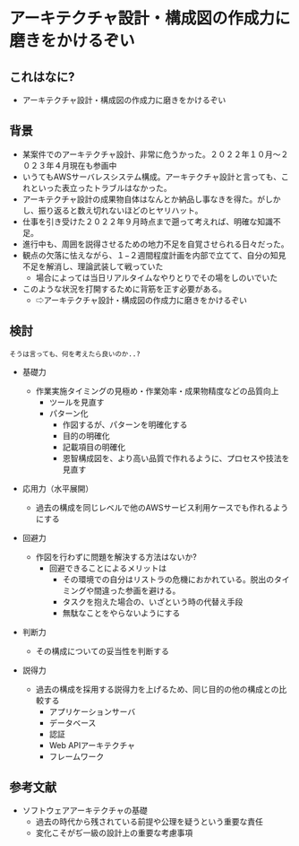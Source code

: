 # アーキテクチャ設計・構成図の作成力に磨きをかけるぞい

## これはなに?

- アーキテクチャ設計・構成図の作成力に磨きをかけるぞい

## 背景

- 某案件でのアーキテクチャ設計、非常に危うかった。２０２２年１０月〜２０２３年４月現在も参画中
- いうてもAWSサーバレスシステム構成。アーキテクチャ設計と言っても、これといった表立ったトラブルはなかった。
- アーキテクチャ設計の成果物自体はなんとか納品し事なきを得た。がしかし、振り返ると数え切れないほどのヒヤリハット。
- 仕事を引き受けた２０２２年９月時点まで遡って考えれば、明確な知識不足。
- 進行中も、周囲を説得させるための地力不足を自覚させられる日々だった。
- 観点の欠落に怯えながら、１−２週間程度計画を内部で立てて、自分の知見不足を解消し、理論武装して戦っていた
  - 場合によっては当日リアルタイムなやりとりでその場をしのいでいた
- このような状況を打開するために背筋を正す必要がある。
  - ⇨アーキテクチャ設計・構成図の作成力に磨きをかけるぞい

## 検討

`そうは言っても、何を考えたら良いのか..?`

- 基礎力
  - 作業実施タイミングの見極め・作業効率・成果物精度などの品質向上
    - ツールを見直す
    - パターン化
      - 作図するが、パターンを明確化する
      - 目的の明確化
      - 記載項目の明確化
      - 恩智構成図を、より高い品質で作れるように、プロセスや技法を見直す

- 応用力（水平展開）
  - 過去の構成を同じレベルで他のAWSサービス利用ケースでも作れるようにする

- 回避力
  - 作図を行わずに問題を解決する方法はないか?
    - 回避できることによるメリットは
      - その環境での自分はリストラの危機におかれている。脱出のタイミングや間違った参画を避ける。
      - タスクを抱えた場合の、いざという時の代替え手段
      - 無駄なことをやらないようにする

- 判断力
  - その構成についての妥当性を判断する

- 説得力
  - 過去の構成を採用する説得力を上げるため、同じ目的の他の構成との比較する
    - アプリケーションサーバ
    - データベース
    - 認証
    - Web APIアーキテクチャ
    - フレームワーク

## 参考文献

- ソフトウェアアーキテクチャの基礎
  - 過去の時代から残されている前提や公理を疑うという重要な責任
  - 変化こそがぢ一級の設計上の重要な考慮事項
